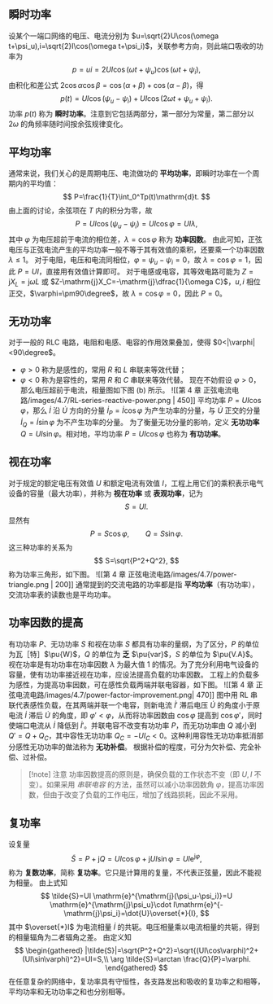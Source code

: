 ## 瞬时功率
设某个一端口网络的电压、电流分别为 $u=\sqrt{2}U\cos(\omega t+\psi_u),i=\sqrt{2}I\cos(\omega t+\psi_i)$，关联参考方向，则此端口吸收的功率为 $$ p=ui=2UI\cos(\omega t+\psi_u)\cos(\omega t+\psi_i), $$由积化和差公式 $2\cos\alpha\cos\beta=\cos(\alpha+\beta)+\cos(\alpha-\beta)$，得 $$ p(t)=UI\cos(\psi_u-\psi_i)+UI\cos(2\omega t+\psi_u+\psi_i). $$功率 $p(t)$ 称为 **瞬时功率**。注意到它包括两部分，第一部分为常量，第二部分以 $2\omega$ 的角频率随时间按余弦规律变化。
## 平均功率
通常来说，我们关心的是周期电压、电流做功的 **平均功率**，即瞬时功率在一个周期内的平均值：$$ P=\frac{1}{T}\int_0^Tp(t)\mathrm{d}t. $$由上面的讨论，余弦项在 $T$ 内的积分为零，故 $$ P=UI\cos(\psi_u-\psi_i)=UI\cos\varphi=UI\lambda, $$其中 $\varphi$ 为电压超前于电流的相位差，$\lambda=\cos\varphi$ 称为 **功率因数**。
由此可知，正弦电压与正弦电流产生的平均功率一般不等于其有效值的乘积，还要乘一个功率因数 $\lambda\le1$。
对于电阻，电压和电流同相位，$\varphi=\psi_u-\psi_i=0$，故 $\lambda=\cos\varphi=1$，因此 $P=UI$，直接用有效值计算即可。
对于电感或电容，其等效电路可能为 $Z=\mathrm{j}X_L=\mathrm{j}\omega L$ 或 $Z-\mathrm{j}X_C=-\mathrm{j}\dfrac{1}{\omega C}$，$u,i$ 相位正交，$\varphi=\pm90\degree$，故 $\lambda=\cos\varphi=0$，因此 $P=0$。
## 无功功率
对于一般的 RLC 电路，电阻和电感、电容的作用效果叠加，使得 $0<|\varphi|<90\degree$。
- $\varphi>0$ 称为是感性的，常用 $R$ 和 $L$ 串联来等效代替；
- $\varphi<0$ 称为是容性的，常用 $R$ 和 $C$ 串联来等效代替。
现在不妨假设 $\varphi>0$，那么电压超前于电流，相量图如下图 (b) 所示。
![[第 4 章 正弦电流电路/images/4.7/RL-series-reactive-power.png | 450]]
平均功率 $P=UI\cos\varphi$，那么 $\dot{I}$ 沿 $\dot{U}$ 方向的分量 $\dot{I}_P=\dot{I}\cos\varphi$ 为产生功率的分量，与 $\dot{U}$ 正交的分量 $\dot{I}_Q=\dot{I}\sin\varphi$ 为不产生功率的分量。
为了衡量无功分量的影响，定义 **无功功率** $Q=UI\sin\varphi$。相对地，平均功率 $P=UI\cos\varphi$ 也称为 **有功功率**。
## 视在功率
对于规定的额定电压有效值 $U$ 和额定电流有效值 $I$，工程上用它们的乘积表示电气设备的容量（最大功率），并称为 **视在功率** 或 **表观功率**，记为 $$ S=UI. $$显然有 $$ P=S\cos\varphi,\qquad Q=S\sin\varphi. $$这三种功率的关系为 $$ S=\sqrt{P^2+Q^2}, $$称为功率三角形，如下图。
![[第 4 章 正弦电流电路/images/4.7/power-triangle.png | 200]]
通常提到的交流电路的功率都是指 **平均功率**（有功功率），交流功率表的读数也是平均功率。
## 功率因数的提高
有功功率 $P$、无功功率 $S$ 和视在功率 $S$ 都具有功率的量纲，为了区分，$P$ 的单位为瓦［特］$\pu{W}$，$Q$ 的单位为 **乏** $\pu{var}$，$S$ 的单位为 $\pu{V.A}$。
视在功率是有功功率在功率因数 $\lambda$ 为最大值 $1$ 的情况。为了充分利用电气设备的容量，使有功功率接近视在功率，应设法提高负载的功率因数。
工程上的负载多为感性，为提高功率因数，可在感性负载两端并联电容器，如下图。
![[第 4 章 正弦电流电路/images/4.7/power-factor-improvement.png| 470]]
图中用 RL 串联代表感性负载，在其两端并联一个电容，则新电流 $\dot{I}'$ 滞后电压 $\dot{U}$ 的角度小于原电流 $\dot{I}$ 滞后 $\dot{U}$ 的角度，即 $\varphi'<\varphi$，从而将功率因数由 $\cos\varphi$ 提高到 $\cos\varphi'$，同时使端口电流从 $\dot{I}$ 降低到 $\dot{I}'$。并联电容不改变有功功率 $P$，而无功功率由 $Q$ 减小到 $Q'=Q+Q_C$，其中容性无功功率 $Q_C=-UI_C<0$。这种利用容性无功功率抵消部分感性无功功率的做法称为 **无功补偿**。
根据补偿的程度，可分为欠补偿、完全补偿、过补偿。
> [!note] 注意
> 功率因数提高的原则是，确保负载的工作状态不变（即 $U,I$ 不变）。如果采用 *串联电容* 的方法，虽然可以减小功率因数角 $\varphi$，提高功率因数，但由于改变了负载的工作电压，增加了线路损耗，因此不采用。
## 复功率
设复量 $$ \tilde{S}=P+\mathrm{j}Q=UI\cos\varphi+\mathrm{j}UI\sin\varphi=UI \mathrm{e}^{\mathrm{j}\varphi}, $$称为 **复数功率**，简称 **复功率**。它只是计算用的复量，不代表正弦量，因此不能视为相量。
由上式知 $$ \tilde{S}=UI \mathrm{e}^{\mathrm{j}(\psi_u-\psi_i)}=U \mathrm{e}^{\mathrm{j}\psi_u}\cdot I\mathrm{e}^{-\mathrm{j}\psi_i}=\dot{U}\overset{*}{I}, $$其中 $\overset{*}I$ 为电流相量 $\dot{I}$ 的共轭。电压相量乘以电流相量的共轭，得到的相量辐角为二者辐角之差。
由定义知 $$ \begin{gathered}
|\tilde{S}|=\sqrt{P^2+Q^2}=\sqrt{(UI\cos\varphi)^2+(UI\sin\varphi)^2}=UI=S,\\
\arg \tilde{S}=\arctan \frac{Q}{P}=\varphi.
\end{gathered} $$
在任意复杂的网络中，复功率具有守恒性，各支路发出和吸收的复功率之和相等，平均功率和无功功率之和也分别相等。